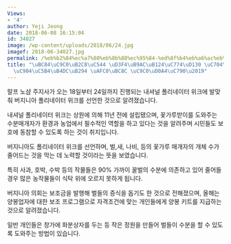 ```yaml
---
Views:
- '4'
author: Yeji Jeong
date: 2018-06-08 16:15:04
id: 34027
image: /wp-content/uploads/2018/06/24.jpg
imagef: 2018-06-34027.jpg
permalink: /%eb%b2%84%ec%a7%80%eb%8b%88%ec%95%84-%ed%8f%b4%eb%a6%ac%eb%84%a4%ec%9d%b4%ed%84%b0-%ec%9c%84%ed%81%ac-%ec%a4%84%ec%96%b4%eb%93%9c%eb%8a%94-%ea%bf%80%eb%b2%8c-%ec%a7%80%ed%82%a4%ec%9e%90/
title: "\uBC84\uC9C0\uB2C8\uC544 \uD3F4\uB9AC\uB124\uC774\uD130 \uC704\uD06C, \u2019\
  \uC904\uC5B4\uB4DC\uB294 \uAFC0\uBC8C \uC9C0\uD0A4\uC790\u2019"
---
```


랄프 노샴 주지사가 오는 18일부터 24일까지 진행되는 내셔널 폴리네이터 위크에 발맞춰 버지니아 폴리네이터 위크를 선언한 것으로 알려졌습니다.

내셔널 폴리네이터 위크는 상원에 의해 11년 전에 설립됐으며, 꽃가루받이를 도와주는 수분매개자가 환경과 농업에서 필수적인 역할을 하고 있다는 것을 알려주며 시민들도 보호에 동참할 수 있도록 하는 것이 취지입니다.

버지니아도 폴리네이터 위크를 선언하며, 벌,새, 나비, 등의 꽃가루 매개자의 개체 수가 줄어드는 것을 막는 데 노력할 것이라는 뜻을 보였습니다.

특히 사과, 호박, 수박 등의 작물들은 90% 가까이 꿀벌의 수분에 의존하고 있어 줄어들 경우 많은 농작물들이 식탁 위에 오르지 못하게 됩니다.

버지니아 의회는 보조금을 발행해 벌들의 증식을 돕기도 한 것으로 전해졌으며, 올해는 양봉업자에 대한 보조 프로그램으로 자격조건에 맞는 개인들에게 양봉 키트를 지급하는 것으로 알려졌습니다.

일반 개인들은 창가에 화분상자를 두는 등 작은 정원을 만들어 벌들이 수분을 할 수 있도록 도와주는 방법이 있습니다.